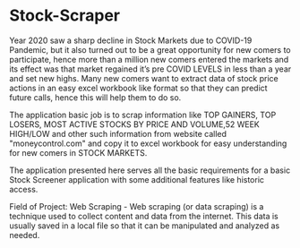 # Stock-Scraper

Year 2020 saw a sharp decline in Stock Markets due to COVID-19 Pandemic, but it also turned out to be a great opportunity for new comers to
participate, hence more than a million new comers entered the markets and its effect was that market regained it’s pre COVID LEVELS in less than a
year and set new highs. Many new comers want to extract data of stock price actions in an easy excel workbook like format so that they can predict
future calls, hence this will help them to do so.

The application basic job is to scrap information like TOP GAINERS, TOP LOSERS, MOST ACTIVE STOCKS BY PRICE AND VOLUME,52 WEEK
HIGH/LOW and other such information from website called "moneycontrol.com" and copy it to excel workbook for easy understanding for new
comers in STOCK MARKETS.

The application presented here serves all the basic requirements for a basic Stock Screener application with some additional features like historic
access.

Field of Project:
Web Scraping - Web scraping (or data scraping) is a technique used to collect content and data from the internet. This data is usually saved in a local file so that it can be manipulated and analyzed as needed.
